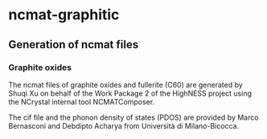 # ncmat-graphitic

## Generation of ncmat files

### Graphite oxides

The ncmat files of graphite oxides and fullerite (C60) are generated by 
Shuqi Xu on behalf of the Work Package 2 of the HighNESS project using 
the NCrystal internal tool NCMATComposer.

The cif file and the phonon density of states (PDOS) are provided by Marco 
Bernasconi and Debdipto Acharya from Università di Milano-Bicocca. 

### 
